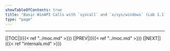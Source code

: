 ```yaml
---
showTableOfContents: true
title: "Basic WinAPI Calls with `syscall` and `x/sys/windows` (Lab 1.1)"
type: "page"
---
```





---
[|TOC|]({{< ref "../moc.md" >}})
[|PREV|]({{< ref "../moc.md" >}})
[|NEXT|]({{< ref "internals.md" >}})